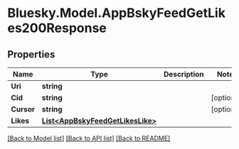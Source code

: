 # Bluesky.Model.AppBskyFeedGetLikes200Response

## Properties

Name | Type | Description | Notes
------------ | ------------- | ------------- | -------------
**Uri** | **string** |  | 
**Cid** | **string** |  | [optional] 
**Cursor** | **string** |  | [optional] 
**Likes** | [**List&lt;AppBskyFeedGetLikesLike&gt;**](AppBskyFeedGetLikesLike.md) |  | 

[[Back to Model list]](../README.md#documentation-for-models) [[Back to API list]](../README.md#documentation-for-api-endpoints) [[Back to README]](../README.md)

